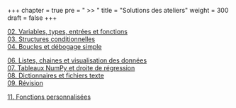 +++
chapter = true
pre = " >> "
title = "Solutions des ateliers"
weight = 300
draft = false
+++


[02. Variables, types, entrées et fonctions](./2_variables_types_entree_fn/)  
[03. Structures conditionnelles](./3_struct_cond/)  
[04. Boucles et débogage simple](./4_boucles_debogage/)

  
[06. Listes, chaines et visualisation des données](./6_listes_chaines_visualisation/)  
[07. Tableaux NumPy et droite de régression](./7_numpy_regression)  
[08. Dictionnaires et fichiers texte](./8_dict_fichiers/)  
[09. Révision](./9_revision/)   
   

[11. Fonctions personnalisées](./11_fonctions_perso)

